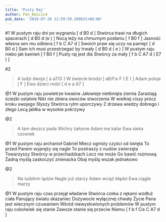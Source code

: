 ```yaml
---
title: 'Pusty Raj'
author: Pan_Kmicic4
pub_date: '2018-07-28 12:59:59.209631+00:00'
---
```


#1
W pustym raju dni po wygnaniu [ d B0 d ]
Stwórca trawi na długich spacerach [ d B0 d (e ) ]
Nocą leży na chmurnym posłaniu [ f B0 f ]
Jasność własna sen mu odbiera [ f b C A7 d ]
Swoich praw się uczy na pamięć [ d B0 d ]
Sam ich musi przestrzegać by trwały [ d B0 d ( e ) ]
W pustym raju niebo jak kamień [ f B0 f ]
Pusty raj jest dla Stwórcy za mały [ f b C A7 d ( E7 ) ]

#2
>A ludzi dwoje [ a a7/G ]
>W świecie brodzi [ a6/Fis F ( E ) ]
>Adam poluje [ F ]
>Ewa dzieci rodzi [ d e a A7 ]

@1
W pustym raju powietrze kwaśne
Jałowieje nietknięta ziemia
Zarastają ścieżki ostatnie
Nikt nie zbiera owoców stworzenia
W wielkiej ciszy prócz kroku swojego
Słyszy Stwórca rytm uporczywy
Z drzewa wiedzy dobrego i złego
Lecą jabłka w wysokie pokrzywy

@2
>A tam deszcz pada
>Wichry żałosne
>Adam ma katar
>Ewa sieka czosnek

@1
W pustym raju archanioł Gabriel
Miecz ognisty czyści od święta
To przed Panem wypręży się nagle
To postraszy z nudów zwierzęta
Towarzyszy Stwórcy w przechadzkach
Lecz nie może Go bawić rozmową
Żadną myślą zaskoczyć znienacka
Obaj myślą wszak jednakowo

@2
>Na ludzkim lądzie
>Nagle już starzy
>Adam wciąż błądzi
>Ewa ciągle marzy

@1
W pustym raju czas przejął władanie
Stwórca czeka z rękami wzdłuż ciała
Panujący światu skazaniec
Dożywocie wyłącznej chwały
Życie Pana jest wiecznym czuwaniem
Wśród niewysłowionych problemów
W pustym raju cokolwiek się stanie
Zawsze stanie się przeciw Niemu [ f b f Cis C A7 d ]